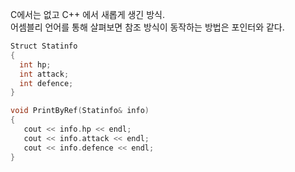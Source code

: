 C에서는 없고 C++ 에서 새롭게 생긴 방식.  
어셈블리 언어를 통해 살펴보면 참조 방식이 동작하는 방법은 포인터와 같다.
```C++
Struct Statinfo
{
  int hp;
  int attack;
  int defence;
}

void PrintByRef(Statinfo& info)
{
   cout << info.hp << endl;
   cout << info.attack << endl;
   cout << info.defence << endl;
}
```
